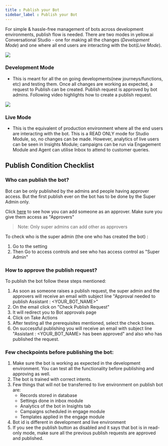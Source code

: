 ```yaml
---
title : Publish your Bot
sidebar_label : Publish your Bot
---
```


For simple & hassle-free management of bots across development environments, publish flow is needed. There are two modes in yellow.ai Conversational Studio - one for making all the changes (*Development Mode*) and one where all end users are interacting with the bot(*Live Mode*). 

![](https://cdn.yellowmessenger.com/dk2qgZwPfPA71626253412459.png)

### Development Mode 

- This is meant for all the on going developments(new journeys/functions, etc) and testing them. Once all changes are working as expected, a request to Publish can be created. Publish request is approved by bot admins. Following video highlights how to create a publish request. 

![](https://i.imgur.com/NcNBztP.gif)

### Live Mode 

- This is the equivalent of production environment where all the end users are interacting with the bot. This is a READ ONLY mode for Studio Module, so, no changes can be made. However, analytics of live users can be seen in Insights Module; campaigns can be run via Engagement Module and Agent can utilise Inbox to attend to customer queries. 

## Publish Condition Checklist

### Who can publish the bot?

Bot can be only published by the admins and people having approver access. But the first publish ever on the bot has to be done by the Super Admin only.

Click [here](https://docs.yellow.ai/docs/platform_concepts/configurations/access-management) to see how you can add someone as an approver. Make sure you give them access as "Approvers"

> Note: Only super admins can add other as approvers

To check who is the super admin (the one who has created the bot) :
1. Go to the setting 
2. Then Go to access controls and see who has access control as "Super Admin"



### How to approve the publish request?

To publish the bot follow these steps mentioned:
1. As soon as someone raises a publish request, the super admin and the approvers will receive an email with subject line "Approval needed to publish Assistant : <YOUR_BOT_NAME>"
2. On the email click on "Check Publish Request"
3. It will redirect you to Bot approvals page
4. Click on Take Actions
5. After testing all the prerequisites mentioned, select the check boxes.
6. On successful publishing you will receive an email with subject line "Assistant : <YOUR_BOT_NAME> has been approved" and also who has published the request.

### Few checkpoints before publishing the bot:

1. Make sure the bot is working as expected in the development environment. You can test all the functionality before publishing and approving as well.
2. The bot is trained with correct intents.
3. Few things that will not be transferred to live environment on publish bot are:
    * Records stored in database
    * Settings done in inbox module
    * Analytics of the bot in Insights tab
    * Campaigns scheduled in engage module
    * Templates applied in the engage module
4. Bot id is different in development and live environment
5. If you see the publish button as disabled and it says that bot is in read-only mode, make sure all the previous publish requests are approved and published.

